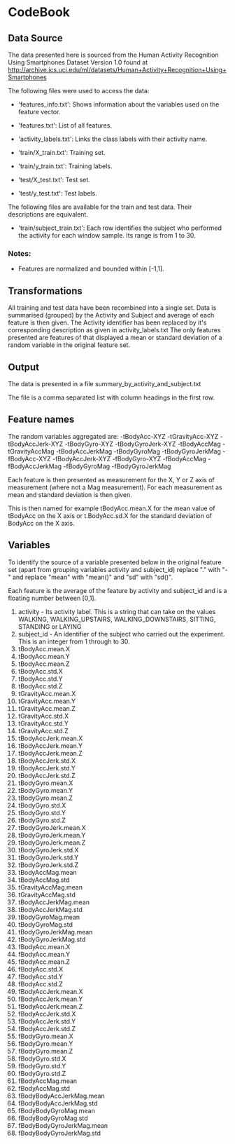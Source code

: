 # CodeBook

## Data Source

The data presented here is sourced from the Human Activity Recognition Using Smartphones Dataset Version 1.0 found at http://archive.ics.uci.edu/ml/datasets/Human+Activity+Recognition+Using+Smartphones 

The following files were used to access the data:

- 'features_info.txt': Shows information about the variables used on the feature vector.

- 'features.txt': List of all features.

- 'activity_labels.txt': Links the class labels with their activity name.

- 'train/X_train.txt': Training set.

- 'train/y_train.txt': Training labels.

- 'test/X_test.txt': Test set.

- 'test/y_test.txt': Test labels.

The following files are available for the train and test data. Their descriptions are equivalent. 

- 'train/subject_train.txt': Each row identifies the subject who performed the activity for each window sample. Its range is from 1 to 30. 

### Notes: 
- Features are normalized and bounded within [-1,1].

## Transformations

All training and test data have been recombined into a single set.
Data is summarised (grouped) by the Activity and Subject and average of each feature is then given.
The Activity identifier has been replaced by it's corresponding description as given in activity_labels.txt
The only features presented are features of that displayed a mean or standard deviation of a random variable in the original feature set.

## Output

The data is presented in a file summary_by_activity_and_subject.txt

The file is a comma separated list with column headings in the first row.

## Feature names

The random variables aggregated are:
-tBodyAcc-XYZ
-tGravityAcc-XYZ
-tBodyAccJerk-XYZ
-tBodyGyro-XYZ
-tBodyGyroJerk-XYZ
-tBodyAccMag
-tGravityAccMag
-tBodyAccJerkMag
-tBodyGyroMag
-tBodyGyroJerkMag
-fBodyAcc-XYZ
-fBodyAccJerk-XYZ
-fBodyGyro-XYZ
-fBodyAccMag
-fBodyAccJerkMag
-fBodyGyroMag
-fBodyGyroJerkMag

Each feature is then presented as measurement for the X, Y or Z axis of measurement (where not a Mag measurement).
For each measurement as mean and standard deviation is then given. 

This is then named for example tBodyAcc.mean.X for the mean value
of tBodyAcc on the X axis or t.BodyAcc.sd.X for the standard deviation of BodyAcc on the X axis.

## Variables

To identify the source of a variable presented  below in the original feature set (apart from grouping variables activity and subject_id) replace "." with "-" and replace "mean" with "mean()" and "sd" with "sd()".

Each feature is the average of the feature by activity and subject_id and is a floating number between [0,1].

1.	activity - Its activity label. This is a string that can take on the values WALKING, WALKING_UPSTAIRS, WALKING_DOWNSTAIRS, SITTING, STANDING or LAYING
2.	subject_id - An identifier of the subject who carried out the experiment. This is an integer from 1 through to 30.
3.	tBodyAcc.mean.X
4.	tBodyAcc.mean.Y
5.	tBodyAcc.mean.Z
6.	tBodyAcc.std.X
7.	tBodyAcc.std.Y
8.	tBodyAcc.std.Z
9.	tGravityAcc.mean.X
10.	tGravityAcc.mean.Y
11.	tGravityAcc.mean.Z
12.	tGravityAcc.std.X
13.	tGravityAcc.std.Y
14.	tGravityAcc.std.Z
15.	tBodyAccJerk.mean.X
16.	tBodyAccJerk.mean.Y
17.	tBodyAccJerk.mean.Z
18.	tBodyAccJerk.std.X
19.	tBodyAccJerk.std.Y
20.	tBodyAccJerk.std.Z
21.	tBodyGyro.mean.X
22.	tBodyGyro.mean.Y
23.	tBodyGyro.mean.Z
24.	tBodyGyro.std.X
25.	tBodyGyro.std.Y
26.	tBodyGyro.std.Z
27.	tBodyGyroJerk.mean.X
28.	tBodyGyroJerk.mean.Y
29.	tBodyGyroJerk.mean.Z
30.	tBodyGyroJerk.std.X
31.	tBodyGyroJerk.std.Y
32.	tBodyGyroJerk.std.Z
33.	tBodyAccMag.mean
34.	tBodyAccMag.std
35.	tGravityAccMag.mean
36.	tGravityAccMag.std
37.	tBodyAccJerkMag.mean
38.	tBodyAccJerkMag.std
39.	tBodyGyroMag.mean
40.	tBodyGyroMag.std
41.	tBodyGyroJerkMag.mean
42.	tBodyGyroJerkMag.std
43.	fBodyAcc.mean.X
44.	fBodyAcc.mean.Y
45.	fBodyAcc.mean.Z
46.	fBodyAcc.std.X
47.	fBodyAcc.std.Y
48.	fBodyAcc.std.Z
49.	fBodyAccJerk.mean.X
50.	fBodyAccJerk.mean.Y
51.	fBodyAccJerk.mean.Z
52.	fBodyAccJerk.std.X
53.	fBodyAccJerk.std.Y
54.	fBodyAccJerk.std.Z
55.	fBodyGyro.mean.X
56.	fBodyGyro.mean.Y
57.	fBodyGyro.mean.Z
58.	fBodyGyro.std.X
59.	fBodyGyro.std.Y
60.	fBodyGyro.std.Z
61.	fBodyAccMag.mean
62.	fBodyAccMag.std
63.	fBodyBodyAccJerkMag.mean
64.	fBodyBodyAccJerkMag.std
65.	fBodyBodyGyroMag.mean
66.	fBodyBodyGyroMag.std
67.	fBodyBodyGyroJerkMag.mean
68.	fBodyBodyGyroJerkMag.std
